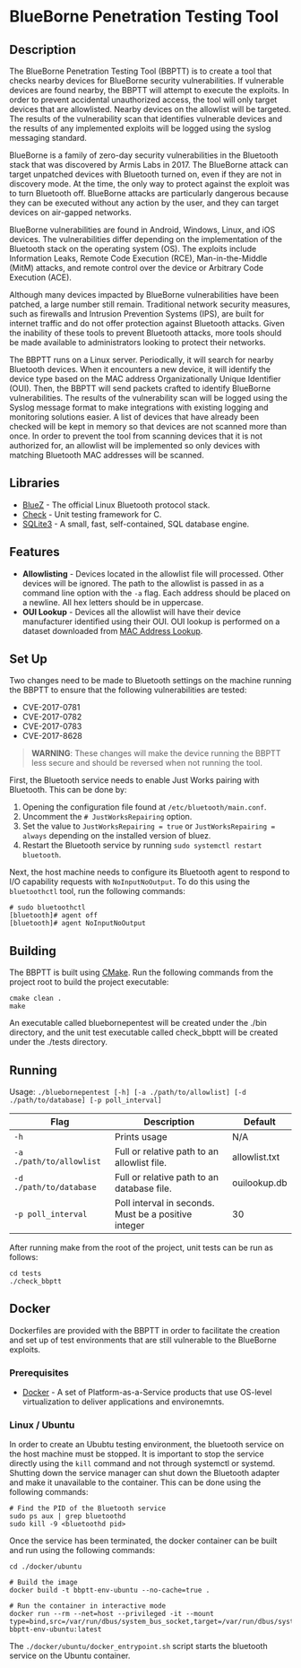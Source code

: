 # BlueBorne Penetration Testing Tool
## Description
The BlueBorne Penetration Testing Tool (BBPTT) is to create a tool that checks nearby devices for BlueBorne security vulnerabilities. If vulnerable devices are found nearby, the BBPTT will attempt to execute the exploits. In order to prevent accidental unauthorized access, the tool will only target devices that are allowlisted. Nearby devices on the allowlist will be targeted. The results of the vulnerability scan that identifies vulnerable devices and the results of any implemented exploits will be logged using the syslog messaging standard.

BlueBorne is a family of zero-day security vulnerabilities in the Bluetooth stack that was discovered by Armis Labs in 2017. The BlueBorne attack can target unpatched devices with Bluetooth turned on, even if they are not in discovery mode. At the time, the only way to protect against the exploit was to turn Bluetooth off. BlueBorne attacks are particularly dangerous because they can be executed without any action by the user, and they can target devices on air-gapped networks.

BlueBorne vulnerabilities are found in Android, Windows, Linux, and iOS devices. The vulnerabilities differ depending on the implementation of the Bluetooth stack on the operating system (OS). The exploits include Information Leaks, Remote Code Execution (RCE), Man-in-the-Middle (MitM) attacks, and remote control over the device or Arbitrary Code Execution (ACE).

Although many devices impacted by BlueBorne vulnerabilities have been patched, a large number still remain. Traditional network security measures, such as firewalls and Intrusion Prevention Systems (IPS), are built for internet traffic and do not offer protection against Bluetooth attacks. Given the inability of these tools to prevent Bluetooth attacks, more tools should be made available to administrators looking to protect their networks.

The BBPTT runs on a Linux server. Periodically, it will search for nearby Bluetooth devices. When it encounters a new device, it will identify the device type based on the MAC address Organizationally Unique Identifier (OUI). Then, the BBPTT will send packets crafted to identify BlueBorne vulnerabilities. The results of the vulnerability scan will be logged using the Syslog message format to make integrations with existing logging and monitoring solutions easier. A list of devices that have already been checked will be kept in memory so that devices are not scanned more than once. In order to prevent the tool from scanning devices that it is not authorized for, an allowlist will be implemented so only devices with matching Bluetooth MAC addresses will be scanned.

## Libraries
- [BlueZ](http://www.bluez.org/) - The official Linux Bluetooth protocol stack.
- [Check](https://libcheck.github.io/check/) - Unit testing framework for C.
- [SQLite3](https://www.sqlite.org/index.html) -  A small, fast, self-contained, SQL database engine.

## Features
- **Allowlisting** - Devices located in the allowlist file will processed.  Other devices will be ignored.  The path to the allowlist is passed in as a command line option with the `-a` flag. Each address should be placed on a newline.  All hex letters should be in uppercase.
- **OUI Lookup** - Devices all the allowlist will have their device manufacturer identified using their OUI.  OUI lookup is performed on a dataset downloaded from [MAC Address Lookup](https://maclookup.app/downloads/csv-database).

## Set Up
Two changes need to be made to Bluetooth settings on the machine running the BBPTT to ensure that the following vulnerabilities are tested:
- CVE-2017-0781
- CVE-2017-0782
- CVE-2017-0783
- CVE-2017-8628
> **WARNING**: These changes will make the device running the BBPTT less secure and should be reversed when not running the tool.

First, the Bluetooth service needs to enable Just Works pairing with Bluetooth.  This can be done by:
1. Opening the configuration file found at `/etc/bluetooth/main.conf`.
2. Uncomment the `# JustWorksRepairing` option.
3. Set the value to `JustWorksRepairing = true` or `JustWorksRepairing = always` depending on the installed version of bluez.
4. Restart the Bluetooth service by running `sudo systemctl restart bluetooth`.

Next, the host machine needs to configure its Bluetooth agent to respond to I/O capability requests with `NoInputNoOutput`.  To do this using the `bluetoothctl` tool, run the following commands:
```
# sudo bluetoothctl
[bluetooth]# agent off
[bluetooth]# agent NoInputNoOutput
```
## Building
The BBPTT is built using [CMake](https://cmake.org). Run the following commands from the project root to build the project executable:
```
cmake clean .
make
```
An executable called bluebornepentest will be created under the ./bin directory, and the unit test executable called check_bbptt will be created under the ./tests directory.

## Running
Usage: `./bluebornepentest [-h] [-a ./path/to/allowlist] [-d ./path/to/database] [-p poll_interval]`

|Flag|Description|Default|
|----|-----------|-------|
|`-h`|Prints usage|N/A|
|`-a ./path/to/allowlist`|Full or relative path to an allowlist file.|allowlist.txt|
|`-d ./path/to/database`|Full or relative path to an database file.|ouilookup.db|
|`-p poll_interval`|Poll interval in seconds.  Must be a positive integer|30|

After running make from the root of the project, unit tests can be run as follows:
```
cd tests
./check_bbptt
```
## Docker
Dockerfiles are provided with the BBPTT in order to facilitate the creation and set up of test environments that are still vulnerable to the BlueBorne exploits.

### Prerequisites
- [Docker](https://www.docker.com/) - A set of Platform-as-a-Service products that use OS-level virtualization to deliver applications and environemnts.

### Linux / Ubuntu
In order to create an Ububtu testing environment, the bluetooth service on the host machine must be stopped.  It is important to stop the service directly using the `kill` command and not through systemctl or systemd.  Shutting down the service manager can shut down the Bluetooth adapter and make it unavailable to the container.  This can be done using the following commands:
```
# Find the PID of the Bluetooth service
sudo ps aux | grep bluetoothd
sudo kill -9 <bluetoothd pid>
```
Once the service has been terminated, the docker container can be built and run using the following commands:
```
cd ./docker/ubuntu

# Build the image
docker build -t bbptt-env-ubuntu --no-cache=true .

# Run the container in interactive mode
docker run --rm --net=host --privileged -it --mount type=bind,src=/var/run/dbus/system_bus_socket,target=/var/run/dbus/system_bus_socket  bbptt-env-ubuntu:latest

```
The `./docker/ubuntu/docker_entrypoint.sh` script starts the bluetooth service on the Ubuntu container.

